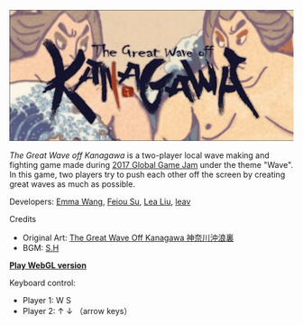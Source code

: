 [![Play Footage](Static/banner.png)](https://www.youtube.com/watch?v=m29zokhoOXo)

_The Great Wave off Kanagawa_ is a two-player local wave making and fighting game made during [2017 Global Game Jam](https://globalgamejam.org/2017/games/great-wave-kanagawa) under the theme "Wave". In this game, two players try to push each other off the screen by creating great waves as much as possible.

Developers:  [Emma Wang](https://www.emmawang.me/), [Feiou Su](http://www.feiousu.net/), [Lea Liu](https://www.lealiu.com/), [leav](https://github.com/leav/)

Credits
* Original Art: [The Great Wave Off Kanagawa 神奈川沖浪裏](https://en.wikipedia.org/wiki/The_Great_Wave_off_Kanagawa)
* BGM: [S.H](http://shw.in/)

[**Play WebGL version**](https://leav.github.io/The-Great-Wave-Off-Kanagawa/)

Keyboard control:
* Player 1: W S
* Player 2: ↑ ↓ （arrow keys）
